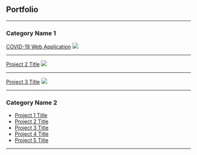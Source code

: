 ## Portfolio

---

### Category Name 1 

[COVID-19 Web Application](/https://github.com/orkhan-amrullayev/covid19)
<img src="!https://user-images.githubusercontent.com/64093617/110867587-4bfe6c80-82c7-11eb-9e14-aa1bd3597f81.png"/>

---
[Project 2 Title](/pdf/sample_presentation.pdf)
<img src="images/dummy_thumbnail.jpg?raw=true"/>

---
[Project 3 Title](http://example.com/)
<img src="images/dummy_thumbnail.jpg?raw=true"/>

---

### Category Name 2

- [Project 1 Title](http://example.com/)
- [Project 2 Title](http://example.com/)
- [Project 3 Title](http://example.com/)
- [Project 4 Title](http://example.com/)
- [Project 5 Title](http://example.com/)

---

